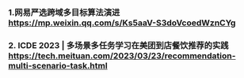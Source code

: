 ### 1.网易严选跨域多目标算法演进  https://mp.weixin.qq.com/s/Ks5aaV-S3doVcoedWznCYg

### 2. ICDE 2023 | 多场景多任务学习在美团到店餐饮推荐的实践 https://tech.meituan.com/2023/03/23/recommendation-multi-scenario-task.html
